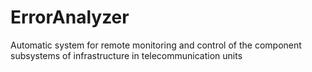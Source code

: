 ErrorAnalyzer
=============

Automatic system for remote monitoring and control of the component subsystems of infrastructure in telecommunication units
